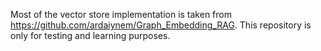 Most of the vector store implementation is taken from https://github.com/ardaiynem/Graph_Embedding_RAG.
This repository is only for testing and learning purposes.
